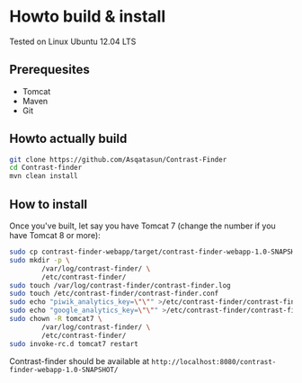 # Howto build & install

Tested on Linux Ubuntu 12.04 LTS

## Prerequesites

* Tomcat
* Maven
* Git

## Howto actually build

```bash
git clone https://github.com/Asqatasun/Contrast-Finder
cd Contrast-finder
mvn clean install
```

## How to install

Once you've built, let say you have Tomcat 7 (change the number if you have Tomcat 8 or more):

```bash
sudo cp contrast-finder-webapp/target/contrast-finder-webapp-1.0-SNAPSHOT.war /var/lib/tomcat7/webapps/
sudo mkdir -p \
        /var/log/contrast-finder/ \
        /etc/contrast-finder/
sudo touch /var/log/contrast-finder/contrast-finder.log
sudo touch /etc/contrast-finder/contrast-finder.conf
sudo echo "piwik_analytics_key=\"\"" >/etc/contrast-finder/contrast-finder.conf
sudo echo "google_analytics_key=\"\"" >/etc/contrast-finder/contrast-finder.conf
sudo chown -R tomcat7 \
        /var/log/contrast-finder/ \
        /etc/contrast-finder/
sudo invoke-rc.d tomcat7 restart
```

Contrast-finder should be available at `http://localhost:8080/contrast-finder-webapp-1.0-SNAPSHOT/`
